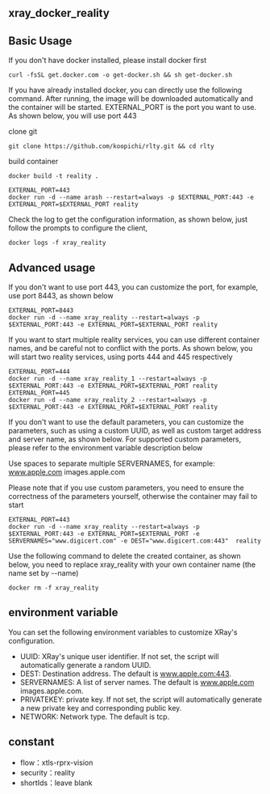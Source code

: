 ## xray_docker_reality


## Basic Usage
If you don't have docker installed, please install docker first

```
curl -fsSL get.docker.com -o get-docker.sh && sh get-docker.sh
```

If you have already installed docker, you can directly use the following command. After running,
the image will be downloaded automatically and the container will be started.
EXTERNAL_PORT is the port you want to use. As shown below, you will use port 443

clone git
```
git clone https://github.com/koopichi/rlty.git && cd rlty
```
build container
```
docker build -t reality .
```

```
EXTERNAL_PORT=443
docker run -d --name arash --restart=always -p $EXTERNAL_PORT:443 -e EXTERNAL_PORT=$EXTERNAL_PORT reality
```

Check the log to get the configuration information, as shown below, just follow the prompts to configure the client,

```
docker logs -f xray_reality 
```

## Advanced usage

If you don't want to use port 443, you can customize the port, for example, use port 8443, as shown below

```
EXTERNAL_PORT=8443
docker run -d --name xray_reality --restart=always -p $EXTERNAL_PORT:443 -e EXTERNAL_PORT=$EXTERNAL_PORT reality
```

If you want to start multiple reality services, you can use different container names, and be careful not to conflict with the ports.
As shown below, you will start two reality services, using ports 444 and 445 respectively

```
EXTERNAL_PORT=444
docker run -d --name xray_reality_1 --restart=always -p $EXTERNAL_PORT:443 -e EXTERNAL_PORT=$EXTERNAL_PORT reality
EXTERNAL_PORT=445
docker run -d --name xray_reality_2 --restart=always -p $EXTERNAL_PORT:443 -e EXTERNAL_PORT=$EXTERNAL_PORT reality
```

If you don't want to use the default parameters, you can customize the parameters, such as using a custom UUID,
as well as custom target address and server name, as shown below. For supported custom parameters, please refer to the environment variable description below

Use spaces to separate multiple SERVERNAMES, for example: www.apple.com images.apple.com

Please note that if you use custom parameters, you need to ensure the correctness of the parameters yourself, otherwise the container may fail to start
```
EXTERNAL_PORT=443
docker run -d --name xray_reality --restart=always -p $EXTERNAL_PORT:443 -e EXTERNAL_PORT=$EXTERNAL_PORT -e SERVERNAMES="www.digicert.com" -e DEST="www.digicert.com:443"  reality
```

Use the following command to delete the created container, as shown below, you need to replace xray_reality with your own container name (the name set by --name)

```
docker rm -f xray_reality
```


## environment variable
You can set the following environment variables to customize XRay's configuration.
* UUID: XRay's unique user identifier. If not set, the script will automatically generate a random UUID.
* DEST: Destination address. The default is www.apple.com:443.
* SERVERNAMES: A list of server names. The default is www.apple.com images.apple.com.
* PRIVATEKEY: private key. If not set, the script will automatically generate a new private key and corresponding public key.
* NETWORK: Network type. The default is tcp.

## constant
* flow：xtls-rprx-vision
* security：reality
* shortIds：leave blank
